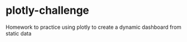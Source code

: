 # plotly-challenge
Homework to practice using plotly to create a dynamic dashboard from static data

